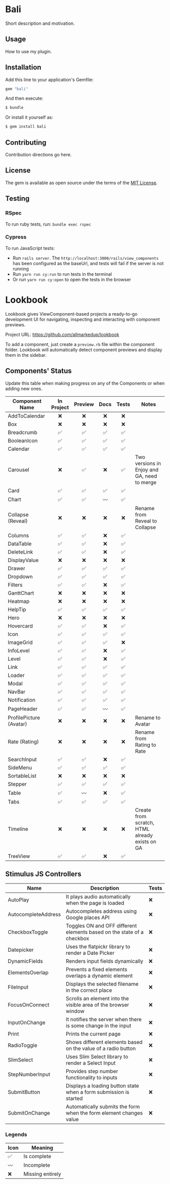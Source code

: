 # Bali

Short description and motivation.

## Usage

How to use my plugin.

## Installation

Add this line to your application's Gemfile:

```ruby
gem "bali"
```

And then execute:

```bash
$ bundle
```

Or install it yourself as:

```bash
$ gem install bali
```

## Contributing

Contribution directions go here.

## License

The gem is available as open source under the terms of the [MIT License](https://opensource.org/licenses/MIT).

## Testing

### RSpec

To run ruby tests, run: `bundle exec rspec`

### Cypress

To run JavaScript tests:

- Run `rails server`. The `http://localhost:3000/rails/view_components` has been configured as the baseUrl, and tests will fail if the server is not running
- Run `yarn run cy:run` to run tests in the terminal
- Or run `yarn run cy:open` to open the tests in the browser

# Lookbook

Lookbook gives ViewComponent-based projects a ready-to-go development UI for navigating, inspecting and interacting with component previews.

Project URL: https://github.com/allmarkedup/lookbook

To add a component, just create a `preview.rb` file within the component folder. Lookbook will automatically detect component previews and display them in the sidebar.

## Components' Status

Update this table when making progress on any of the Components or when adding new ones.

| Component Name          |     In Project     |      Preview       |        Docs        |       Tests        | Notes                                          |
| ----------------------- | :----------------: | :----------------: | :----------------: | :----------------: | ---------------------------------------------- |
| AddToCalendar           |        :x:         |        :x:         |        :x:         |        :x:         |                                                |
| Box                     |        :x:         |        :x:         |        :x:         |        :x:         |                                                |
| Breadcrumb              | :white_check_mark: | :white_check_mark: | :white_check_mark: | :white_check_mark: |                                                |
| BooleanIcon             | :white_check_mark: | :white_check_mark: | :white_check_mark: | :white_check_mark: |                                                |
| Calendar                | :white_check_mark: | :white_check_mark: | :white_check_mark: | :white_check_mark: |                                                |
| Carousel                |        :x:         | :white_check_mark: |        :x:         | :white_check_mark: | Two versions in Enjoy and GA, need to merge    |
| Card                    | :white_check_mark: | :white_check_mark: | :white_check_mark: | :white_check_mark: |                                                |
| Chart                   | :white_check_mark: | :white_check_mark: |    :wavy_dash:     | :white_check_mark: |                                                |
| Collapse (Reveal)       |        :x:         |        :x:         |        :x:         |        :x:         | Rename from Reveal to Collapse                 |
| Columns                 | :white_check_mark: | :white_check_mark: |        :x:         | :white_check_mark: |                                                |
| DataTable               | :white_check_mark: | :white_check_mark: |        :x:         | :white_check_mark: |                                                |
| DeleteLink              | :white_check_mark: | :white_check_mark: |        :x:         | :white_check_mark: |                                                |
| DisplayValue            |        :x:         |        :x:         |        :x:         |        :x:         |                                                |
| Drawer                  | :white_check_mark: | :white_check_mark: | :white_check_mark: | :white_check_mark: |                                                |
| Dropdown                | :white_check_mark: | :white_check_mark: | :white_check_mark: | :white_check_mark: |                                                |
| Filters                 | :white_check_mark: | :white_check_mark: |        :x:         | :white_check_mark: |                                                |
| GanttChart              |        :x:         |        :x:         |        :x:         |        :x:         |                                                |
| Heatmap                 |        :x:         |        :x:         |        :x:         |        :x:         |                                                |
| HelpTip                 | :white_check_mark: | :white_check_mark: | :white_check_mark: | :white_check_mark: |                                                |
| Hero                    |        :x:         |        :x:         |        :x:         |        :x:         |                                                |
| Hovercard               | :white_check_mark: | :white_check_mark: |        :x:         | :white_check_mark: |                                                |
| Icon                    | :white_check_mark: | :white_check_mark: | :white_check_mark: | :white_check_mark: |                                                |
| ImageGrid               | :white_check_mark: | :white_check_mark: | :white_check_mark: |        :x:         |                                                |
| InfoLevel               | :white_check_mark: | :white_check_mark: |        :x:         | :white_check_mark: |                                                |
| Level                   | :white_check_mark: | :white_check_mark: |        :x:         | :white_check_mark: |                                                |
| Link                    | :white_check_mark: | :white_check_mark: | :white_check_mark: | :white_check_mark: |                                                |
| Loader                  | :white_check_mark: | :white_check_mark: | :white_check_mark: | :white_check_mark: |                                                |
| Modal                   | :white_check_mark: | :white_check_mark: | :white_check_mark: | :white_check_mark: |                                                |
| NavBar                  | :white_check_mark: | :white_check_mark: | :white_check_mark: | :white_check_mark: |                                                |
| Notification            | :white_check_mark: | :white_check_mark: | :white_check_mark: | :white_check_mark: |                                                |
| PageHeader              | :white_check_mark: | :white_check_mark: |    :wavy_dash:     | :white_check_mark: |                                                |
| ProfilePicture (Avatar) |        :x:         |        :x:         |        :x:         |        :x:         | Rename to Avatar                               |
| Rate (Rating)           |        :x:         |        :x:         |        :x:         |        :x:         | Rename from Rating to Rate                     |
| SearchInput             | :white_check_mark: | :white_check_mark: |        :x:         | :white_check_mark: |                                                |
| SideMenu                | :white_check_mark: | :white_check_mark: | :white_check_mark: | :white_check_mark: |                                                |
| SortableList            |        :x:         |        :x:         |        :x:         |        :x:         |                                                |
| Stepper                 | :white_check_mark: | :white_check_mark: | :white_check_mark: | :white_check_mark: |                                                |
| Table                   | :white_check_mark: |    :wavy_dash:     |        :x:         | :white_check_mark: |                                                |
| Tabs                    | :white_check_mark: | :white_check_mark: | :white_check_mark: | :white_check_mark: |                                                |
| Timeline                |        :x:         |        :x:         |        :x:         |        :x:         | Create from scratch, HTML already exists on GA |
| TreeView                | :white_check_mark: | :white_check_mark: |        :x:         | :white_check_mark: |                                                |

## Stimulus JS Controllers

| Name                | Description                                                            | Tests |
| ------------------- | ---------------------------------------------------------------------- | ----- |
| AutoPlay            | It plays audio automatically when the page is loaded                   | :x:   |
| AutocompleteAddress | Autocompletes address using Google places API                          | :x:   |
| CheckboxToggle      | Toggles ON and OFF different elements based on the state of a checkbox | :x:   |
| Datepicker          | Uses the flatpickr library to render a Date Picker                     | :x:   |
| DynamicFields       | Renders input fields dynamically                                       | :x:   |
| ElementsOverlap     | Prevents a fixed elements overlaps a dynamic element                   | :x:   |
| FileInput           | Displays the selected filename in the correct place                    | :x:   |
| FocusOnConnect      | Scrolls an element into the visible area of the browser window         | :x:   |
| InputOnChange       | It notifies the server when there is some change in the input          | :x:   |
| Print               | Prints the current page                                                | :x:   |
| RadioToggle         | Shows different elements based on the value of a radio button          | :x:   |
| SlimSelect          | Uses Slim Select library to render a Select Input                      | :x:   |
| StepNumberInput     | Provides step number functionality to inputs                           | :x:   |
| SubmitButton        | Displays a loading button state when a form submission is started      | :x:   |
| SubmitOnChange      | Automatically submits the form when the form element changes value     | :x:   |

### Legends

| Icon               | Meaning          |
| ------------------ | ---------------- |
| :white_check_mark: | Is complete      |
| :wavy_dash:        | Incomplete       |
| :x:                | Missing entirely |
